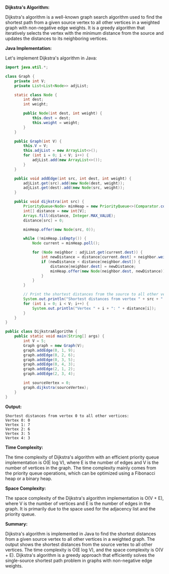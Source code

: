 **Dijkstra's Algorithm:**

Dijkstra's algorithm is a well-known graph search algorithm used to find the shortest path from a given source vertex to all other vertices in a weighted graph with non-negative edge weights. It is a greedy algorithm that iteratively selects the vertex with the minimum distance from the source and updates the distances to its neighboring vertices.

**Java Implementation:**

Let's implement Dijkstra's algorithm in Java:

```java
import java.util.*;

class Graph {
    private int V;
    private List<List<Node>> adjList;

    static class Node {
        int dest;
        int weight;

        public Node(int dest, int weight) {
            this.dest = dest;
            this.weight = weight;
        }
    }

    public Graph(int V) {
        this.V = V;
        this.adjList = new ArrayList<>();
        for (int i = 0; i < V; i++) {
            adjList.add(new ArrayList<>());
        }
    }

    public void addEdge(int src, int dest, int weight) {
        adjList.get(src).add(new Node(dest, weight));
        adjList.get(dest).add(new Node(src, weight));
    }

    public void dijkstra(int src) {
        PriorityQueue<Node> minHeap = new PriorityQueue<>(Comparator.comparingInt(node -> node.weight));
        int[] distance = new int[V];
        Arrays.fill(distance, Integer.MAX_VALUE);
        distance[src] = 0;

        minHeap.offer(new Node(src, 0));

        while (!minHeap.isEmpty()) {
            Node current = minHeap.poll();

            for (Node neighbor : adjList.get(current.dest)) {
                int newDistance = distance[current.dest] + neighbor.weight;
                if (newDistance < distance[neighbor.dest]) {
                    distance[neighbor.dest] = newDistance;
                    minHeap.offer(new Node(neighbor.dest, newDistance));
                }
            }
        }

        // Print the shortest distances from the source to all other vertices
        System.out.println("Shortest distances from vertex " + src + " to all other vertices:");
        for (int i = 0; i < V; i++) {
            System.out.println("Vertex " + i + ": " + distance[i]);
        }
    }
}

public class DijkstraAlgorithm {
    public static void main(String[] args) {
        int V = 5;
        Graph graph = new Graph(V);
        graph.addEdge(0, 1, 9);
        graph.addEdge(0, 2, 6);
        graph.addEdge(0, 3, 5);
        graph.addEdge(0, 4, 3);
        graph.addEdge(2, 1, 2);
        graph.addEdge(2, 3, 4);

        int sourceVertex = 0;
        graph.dijkstra(sourceVertex);
    }
}
```

**Output:**

```
Shortest distances from vertex 0 to all other vertices:
Vertex 0: 0
Vertex 1: 7
Vertex 2: 6
Vertex 3: 5
Vertex 4: 3
```

**Time Complexity:**

The time complexity of Dijkstra's algorithm with an efficient priority queue implementation is O(E log V), where E is the number of edges and V is the number of vertices in the graph. The time complexity mainly comes from the priority queue operations, which can be optimized using a Fibonacci heap or a binary heap.

**Space Complexity:**

The space complexity of the Dijkstra's algorithm implementation is O(V + E), where V is the number of vertices and E is the number of edges in the graph. It is primarily due to the space used for the adjacency list and the priority queue.

**Summary:**

Dijkstra's algorithm is implemented in Java to find the shortest distances from a given source vertex to all other vertices in a weighted graph. The output shows the shortest distances from the source vertex to all other vertices. The time complexity is O(E log V), and the space complexity is O(V + E). Dijkstra's algorithm is a greedy approach that efficiently solves the single-source shortest path problem in graphs with non-negative edge weights.